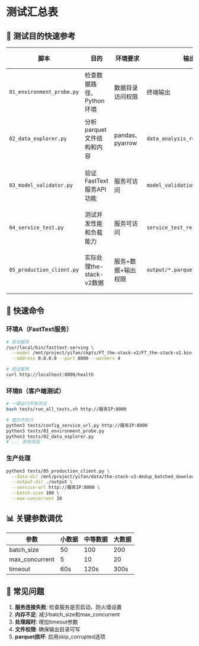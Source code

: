 # 测试汇总表

## 🎯 测试目的快速参考

| 脚本 | 目的 | 环境要求 | 输出 | 失败原因 |
|------|------|----------|------|----------|
| `01_environment_probe.py` | 检查数据路径、Python环境 | 数据目录访问权限 | 终端输出 | 路径不存在、权限不足 |
| `02_data_explorer.py` | 分析parquet文件结构和内容 | pandas、pyarrow | `data_analysis_result.json` | 文件损坏、内存不足 |
| `03_model_validator.py` | 验证FastText服务API功能 | 服务可访问 | `model_validation_result.json` | 服务未启动、网络问题 |
| `04_service_test.py` | 测试并发性能和负载能力 | 服务可访问 | `service_test_result.json` | 超时、服务过载 |
| `05_production_client.py` | 实际处理the-stack-v2数据 | 服务+数据+输出权限 | `output/*.parquet` | 磁盘空间、网络中断 |

## 🔧 快速命令

### 环境A（FastText服务）
```bash
# 启动服务
/usr/local/bin/fasttext-serving \
  --model /mnt/project/yifan/ckpts/FT_the-stack-v2/FT_the-stack-v2.bin \
  --address 0.0.0.0 --port 8000 --workers 4

# 验证服务
curl http://localhost:8000/health
```

### 环境B（客户端测试）
```bash
# 一键运行所有测试
bash tests/run_all_tests.sh http://服务IP:8000

# 或分步执行
python3 tests/config_service_url.py http://服务IP:8000
python3 tests/01_environment_probe.py
python3 tests/02_data_explorer.py
# ... 其他测试
```

### 生产处理
```bash
python3 tests/05_production_client.py \
  --data-dir /mnt/project/yifan/data/the-stack-v2-dedup_batched_download \
  --output-dir ./output \
  --service-url http://服务IP:8000 \
  --batch-size 100 \
  --max-concurrent 10
```

## 📊 关键参数调优

| 参数 | 小数据 | 中等数据 | 大数据 |
|------|--------|----------|--------|
| batch_size | 50 | 100 | 200 |
| max_concurrent | 5 | 10 | 20 |
| timeout | 60s | 120s | 300s |

## 🚨 常见问题

1. **服务连接失败**: 检查服务是否启动、防火墙设置
2. **内存不足**: 减少batch_size和max_concurrent
3. **处理超时**: 增加timeout参数
4. **文件权限**: 确保输出目录可写
5. **parquet损坏**: 启用skip_corrupted选项
